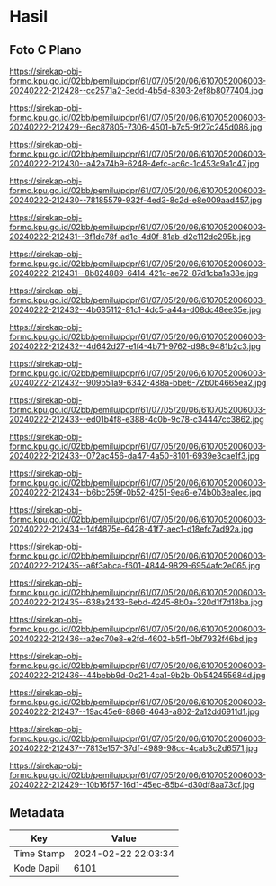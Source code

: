 # Hasil

## Foto C Plano

https://sirekap-obj-formc.kpu.go.id/02bb/pemilu/pdpr/61/07/05/20/06/6107052006003-20240222-212428--cc2571a2-3edd-4b5d-8303-2ef8b8077404.jpg

https://sirekap-obj-formc.kpu.go.id/02bb/pemilu/pdpr/61/07/05/20/06/6107052006003-20240222-212429--6ec87805-7306-4501-b7c5-9f27c245d086.jpg

https://sirekap-obj-formc.kpu.go.id/02bb/pemilu/pdpr/61/07/05/20/06/6107052006003-20240222-212430--a42a74b9-6248-4efc-ac6c-1d453c9a1c47.jpg

https://sirekap-obj-formc.kpu.go.id/02bb/pemilu/pdpr/61/07/05/20/06/6107052006003-20240222-212430--78185579-932f-4ed3-8c2d-e8e009aad457.jpg

https://sirekap-obj-formc.kpu.go.id/02bb/pemilu/pdpr/61/07/05/20/06/6107052006003-20240222-212431--3f1de78f-ad1e-4d0f-81ab-d2e112dc295b.jpg

https://sirekap-obj-formc.kpu.go.id/02bb/pemilu/pdpr/61/07/05/20/06/6107052006003-20240222-212431--8b824889-6414-421c-ae72-87d1cba1a38e.jpg

https://sirekap-obj-formc.kpu.go.id/02bb/pemilu/pdpr/61/07/05/20/06/6107052006003-20240222-212432--4b635112-81c1-4dc5-a44a-d08dc48ee35e.jpg

https://sirekap-obj-formc.kpu.go.id/02bb/pemilu/pdpr/61/07/05/20/06/6107052006003-20240222-212432--4d642d27-e1f4-4b71-9762-d98c9481b2c3.jpg

https://sirekap-obj-formc.kpu.go.id/02bb/pemilu/pdpr/61/07/05/20/06/6107052006003-20240222-212432--909b51a9-6342-488a-bbe6-72b0b4665ea2.jpg

https://sirekap-obj-formc.kpu.go.id/02bb/pemilu/pdpr/61/07/05/20/06/6107052006003-20240222-212433--ed01b4f8-e388-4c0b-9c78-c34447cc3862.jpg

https://sirekap-obj-formc.kpu.go.id/02bb/pemilu/pdpr/61/07/05/20/06/6107052006003-20240222-212433--072ac456-da47-4a50-8101-6939e3cae1f3.jpg

https://sirekap-obj-formc.kpu.go.id/02bb/pemilu/pdpr/61/07/05/20/06/6107052006003-20240222-212434--b6bc259f-0b52-4251-9ea6-e74b0b3ea1ec.jpg

https://sirekap-obj-formc.kpu.go.id/02bb/pemilu/pdpr/61/07/05/20/06/6107052006003-20240222-212434--14f4875e-6428-41f7-aec1-d18efc7ad92a.jpg

https://sirekap-obj-formc.kpu.go.id/02bb/pemilu/pdpr/61/07/05/20/06/6107052006003-20240222-212435--a6f3abca-f601-4844-9829-6954afc2e065.jpg

https://sirekap-obj-formc.kpu.go.id/02bb/pemilu/pdpr/61/07/05/20/06/6107052006003-20240222-212435--638a2433-6ebd-4245-8b0a-320d1f7d18ba.jpg

https://sirekap-obj-formc.kpu.go.id/02bb/pemilu/pdpr/61/07/05/20/06/6107052006003-20240222-212436--a2ec70e8-e2fd-4602-b5f1-0bf7932f46bd.jpg

https://sirekap-obj-formc.kpu.go.id/02bb/pemilu/pdpr/61/07/05/20/06/6107052006003-20240222-212436--44bebb9d-0c21-4ca1-9b2b-0b542455684d.jpg

https://sirekap-obj-formc.kpu.go.id/02bb/pemilu/pdpr/61/07/05/20/06/6107052006003-20240222-212437--19ac45e6-8868-4648-a802-2a12dd6911d1.jpg

https://sirekap-obj-formc.kpu.go.id/02bb/pemilu/pdpr/61/07/05/20/06/6107052006003-20240222-212437--7813e157-37df-4989-98cc-4cab3c2d6571.jpg

https://sirekap-obj-formc.kpu.go.id/02bb/pemilu/pdpr/61/07/05/20/06/6107052006003-20240222-212429--10b16f57-16d1-45ec-85b4-d30df8aa73cf.jpg


## Metadata

| Key        | Value               |
| ---------- | ------------------- |
| Time Stamp | 2024-02-22 22:03:34 |
| Kode Dapil | 6101                |



